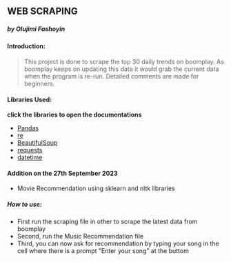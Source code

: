 ## WEB SCRAPING 
   ##### by Olujimi Fashoyin
   
#### Introduction:
> This project is done to scrape the top 30 daily trends on boomplay. As boomplay keeps on updating this data it would grab the current data when the program is re-run. Detailed comments are made for beginners.
#### Libraries Used:
__click the libraries to open the documentations__
 -  [Pandas](https://pandas.pydata.org/docs/index.html)
 -  [re](https://docs.python.org/3/library/re.html)
 -  [BeautifulSoup]()
 - [requests](https://www.crummy.com/software/BeautifulSoup/bs4/doc/)
 - [datetime](https://docs.python.org/3/library/datetime.html)

#### Addition on the 27th September 2023
 - Movie Recommendation using sklearn and nltk libraries
##### How to use:
 - First run the scraping file in other to scrape the latest data from boomplay
 - Second, run the Music Recommendation file
 - Third, you can now ask for recommendation by typing your song in the cell where there is a prompt "Enter your song" at the buttom
